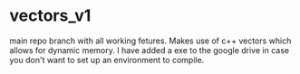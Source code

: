 # vectors_v1

main repo branch with all working fetures. Makes use of c++ vectors which allows for dynamic memory. I have added a exe to the google drive in case you don't want to set up an environment to compile.
